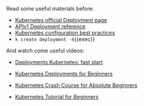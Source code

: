 Read some useful materials before:

- [Kubernetes official Deployment page](https://kubernetes.io/docs/concepts/workloads/controllers/deployment/)
- [APIv1 Deployment reference](https://kubernetes.io/docs/reference/kubernetes-api/workload-resources/deployment-v1/)
- [Kubernetes configuration best practices](https://kubernetes.io/docs/concepts/configuration/overview/)
- `k create deployment -h`{{exec}}

And watch come useful videos:

- [Deployments Kubernetes: fast start](https://www.youtube.com/watch?v=Sulw5ndbE88)
- [Kubernetes Deployments for Beginners](https://www.youtube.com/watch?v=DMpEZEakYVc)

- [Kubernetes Crash Course for Absolute Beginners](https://www.youtube.com/watch?v=s_o8dwzRlu4)
- [Kubernetes Tutorial for Beginners](https://www.youtube.com/watch?v=X48VuDVv0do)
